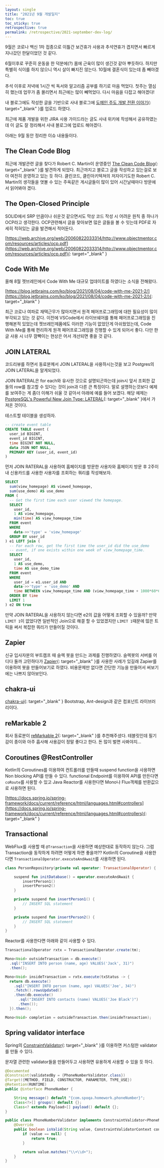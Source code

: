 ```yaml
---
layout: single
title: "2021년 9월 개발일지"
toc: true
toc_sticky: true
retrospective: true
permalink: /retrospective/2021-september-dev-log/
---
```


9월은 코로나 백신 1차 접종으로 이틀간 보건휴가 사용과 추석연휴가 겹치면서 빠르게 지나갔던 한달이었던 것 같다.

6월이후로 꾸준히 운동을 한 덕분에(?) 몸에 근육이 많이 생긴것 같아 뿌듯하다. 하지만 특별히 식이를 하지 않으니 역시 살이 빠지진 않는다. 10월에 결혼식이 있는데 좀 빼야겠다.

추석 이후로 저녁에 1시간 씩 독서와 알고리즘 공부를 하기로 마음 먹었다. 첫주는 열심히 했는데 업무가 좀 몰리면서 최근에는 많이 빼먹었다. 다시 마음을 다잡고 해야겠다!

내 블로그에도 작성한 글을 기반으로 사내 블로그에 [도메인 주도 개발 전환 이야기](https://spoqa.github.io/2021/09/13/domain-driven-development-transition-story.html){: target="\_blank" }를 업로드 하였다.

최근에 제품 개발을 위한 JIRA 사용 가이드라는 글도 사내 위키에 작성해서 공유하였는데 이 글도 잘 정리해서 사내 블로그에 업로드 해야겠다.

아래는 9월 동안 정리한 이슈 내용들이다.

## The Clean Code Blog

최근에 개발관련 글을 찾다가 Robert C. Martin이 운영중인 [The Clean Code Blog](https://blog.cleancoder.com/uncle-bob/2021/03/06/ifElseSwitch.html){: target="\_blank" }를 발견하게 되었다. 최근까지고 블로그 글을 작성하고 있는걸로 보아 여전히 운영하고 있는 듯 하다. 클린코드, 클린아키텍쳐의 저자이기도한 Robert C. Martin의 생각들을 엿볼 수 있는 주옥같은 게시글들이 많이 있어 시간날때마다 방문에서 읽어봐야 겠다.

## The Open-Closed Principle

SOLID에서 SRP 만큼이나 쉬운것 같으면서도 막상 코드 작성 시 어려운 원칙 중 하나가 OCP라고 생각한다. OCP관련해서 글을 찾아보면 많은 글들을 볼 수 잇는데 PDF로 자세히 적혀있는 글을 발견해서 적어둔다.

[https://web.archive.org/web/20060822033314/http://www.objectmentor.com/resources/articles/ocp.pdf](https://web.archive.org/web/20060822033314/http://www.objectmentor.com/resources/articles/ocp.pdf){: target="\_blank" }

## Code With Me

올해 8월 젯브레인에서 Code With Me 대규모 업데이트를 하였다는 소식을 전해왔다.

[https://blog.jetbrains.com/ko/blog/2021/08/04/code-with-me-2021-2/](https://blog.jetbrains.com/ko/blog/2021/08/04/code-with-me-2021-2/){: target="\_blank" }

최근 코로나 여파로 재택근무가 많아지면서 원격 페어프로그래밍에 대한 필요성이 많이 부각되고 있는 것 같다. 이전에 VSCode에서 라이브쉐어를 통해 페어프로그래밍을 진행해본적 있었는데 젯브레인제품에도 이러한 기능이 없었던게 아쉬웠었는데, Code With Me를 통해 편리하게 원격 페어프로그래밍을 진행할 수 있게 되어서 좋다. 다만 한글 사용 시 너무 깜빡이는 현상은 어서 개선되면 좋을 것 같다.

## JOIN LATERAL

코드리뷰를 하면서 동료분께서 JOIN LATERAL을 사용하시는것을 보고 Postgres의 JOIN LATERAL을 알게되었다.

JOIN RATERAL은 for each와 유사한 것으로 설명되곤하는데 join시 앞서 조회한 값들의 row를 참고할 수 있다는 것이 join과 다른 큰 특징이다. 말로 설명하는것보다 예제를 보여주는 게 좀더 이해가 쉬울 것 같아서 아래에 예를 들어 보겠다. 해당 예제는 [PostgreSQL's Powerful New Join Type: LATERAL](https://heap.io/blog/postgresqls-powerful-new-join-type-lateral){: target="\_blank" }에서 가져온 것이다.

테스트할 테이블을 생성하자.

```sql
-- create event table
CREATE TABLE event (
  user_id BIGINT,
  event_id BIGINT,
  time BIGINT NOT NULL,
  data JSON NOT NULL,
  PRIMARY KEY (user_id, event_id)
)
```

먼저 JOIN RATERAL을 사용하여 홈페이지를 방문한 사용자와 홈페이지 방문 후 2주이내 신용카드를 사용한 사용자를 조회하는 쿼리를 작성해보자.

```sql
SELECT
  sum(view_homepage) AS viewed_homepage,
  sum(use_demo) AS use_demo
FROM (
  -- Get the first time each user viewed the homepage.
  SELECT
    user_id,
    1 AS view_homepage,
    min(time) AS view_homepage_time
  FROM event
  WHERE
    data->>'type' = 'view_homepage'
  GROUP BY user_id
) e1 LEFT join (
  -- For each row, get the first time the user_id did the use_demo
  -- event, if one exists within one week of view_homepage_time.
  SELECT
    user_id,
    1 AS use_demo,
    time AS use_demo_time
  FROM event
  WHERE
    user_id = e1.user_id AND
    data->>'type' = 'use_demo' AND
    time BETWEEN view_homepage_time AND (view_homepage_time + 1000*60*60*24*7)
  ORDER BY time
  LIMIT 1
) e2 ON true
```

만약 JOIN RATERAL을 사용하지 않는다면 e2의 값을 어떻게 조회할 수 있을까? 만약 `LIMIT 1`이 없었다면 일반적인 Join으로 해결 할 수 있었겠지만 `LIMIT 1`때문에 많은 트릭을 써서 복잡한 쿼리가 만들어질 것이다.

## Zapier

신규 입사자분의 부트캠프 때 슬렉 봇을 만드는 과제를 진행하였다. 슬렉봇의 서버를 어디다 둘까 고민하다가 [Zapier](http://penpaperandplot.com/2019/08/22/ppp-blog-zapier/){: target="\_blank" }를 사용한 사례가 있길래 Zapier를 이용하여 봇을 만들어보기로 하였다. 비용문제만 없다면 간단한 기능을 만들어서 써보기에는 나쁘지 않아보인다.

## chakra-ui

[chakra-ui](https://chakra-ui.com/){: target="\_blank" } Bootstrap, Ant-design과 같은 컴포넌트 라이브러리이다.

## reMarkable 2

회사 동료분이 [reMarkable 2](https://remarkable.com/store/remarkable-2){: target="\_blank" }를 추천해주셨다. 테블릿인데 필기감이 종이와 아주 흡사해 사용감이 정말 좋다고 한다. 돈 많이 벌면 사봐야지...

## Coroutines @RestController

Kotlin의 Coroutines를 이용하여 컨트롤러를 만들때 suspend function을 사용하면 Non blocking API를 만들 수 있다. functional Endpoint를 이용하여 API를 만든다면 `coRoute`를 사용할 수 있고 Java Reactor를 사용한다면 Mono나 Flux객체를 반환값으로 사용하면 된다.

[https://docs.spring.io/spring-framework/docs/current/reference/html/languages.html#controllers](https://docs.spring.io/spring-framework/docs/current/reference/html/languages.html#controllers){: target="\_blank" }

## Transactional

WebFlux를 사용할 때 `@Transaction`을 사용하면 예상한대로 동작하지 않는다. 그럼 Transaction을 동작하게 하려면 어떻게 하면 좋을까??
Kotlin의 Coroutine을 사용한다면 `TransactionalOperator.executeAndAwait`를 사용하면 된다.

```kotlin
class PersonRepository(private val operator: TransactionalOperator) {

    suspend fun initDatabase() = operator.executeAndAwait {
        insertPerson1()
        insertPerson2()
    }

    private suspend fun insertPerson1() {
        // INSERT SQL statement
    }

    private suspend fun insertPerson2() {
        // INSERT SQL statement
    }
}
```

Reactor를 사용한다면 아래와 같이 사용할 수 있다.

```java
TransactionalOperator rxtx = TransactionalOperator.create(tm);

Mono<Void> outsideTransaction = db.execute()
  .sql("INSERT INTO person (name, age) VALUES('Jack', 31)")
  .then();

Mono<Void> insideTransaction = rxtx.execute(txStatus -> {
  return db.execute()
    .sql("INSERT INTO person (name, age) VALUES('Joe', 34)")
    .fetch().rowsUpdated()
    .then(db.execute()
      .sql("INSERT INTO contacts (name) VALUES('Joe Black')")
      .then());
  }).then();

Mono<Void> completion = outsideTransaction.then(insideTransaction);
```

## Spring validator interface

Spring의 [ConstraintValidator](https://www.baeldung.com/spring-mvc-custom-validator){: target="\_blank" }를 이용하면 커스텀한 validator를 만들 수 있다.

문자열 관련한 validator들을 만들어두고 사용하면 유용하게 사용할 수 있을 듯 하다.

```java
@Documented
@Constraint(validatedBy = {PhoneNumberValidator.class})
@Target({METHOD, FIELD, CONSTRUCTOR, PARAMETER, TYPE_USE})
@Retention(RUNTIME)
public @interface PhoneNumber {

	String message() default "{com.spoqa.homework.phoneNumber}";
	Class<?>[] groups() default {};
	Class<? extends Payload>[] payload() default {};
}

public class PhoneNumberValidator implements ConstraintValidator<PhoneNumber, String> {
	@Override
	public boolean isValid(String value, ConstraintValidatorContext context) {
		if (value == null) {
			return true;
		}

		return value.matches("\\+\\d+");
	}
}
```
